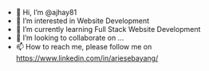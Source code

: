 - 👋 Hi, I’m @ajhay81
- 👀 I’m interested in Website Development
- 🌱 I’m currently learning Full Stack Website Development
- 💞️ I’m looking to collaborate on ...
- 📫 How to reach me, please follow me on https://www.linkedin.com/in/ariesebayang/

<!---
ajhay81/ajhay81 is a ✨ special ✨ repository because its `README.md` (this file) appears on your GitHub profile.
You can click the Preview link to take a look at your changes.
--->
